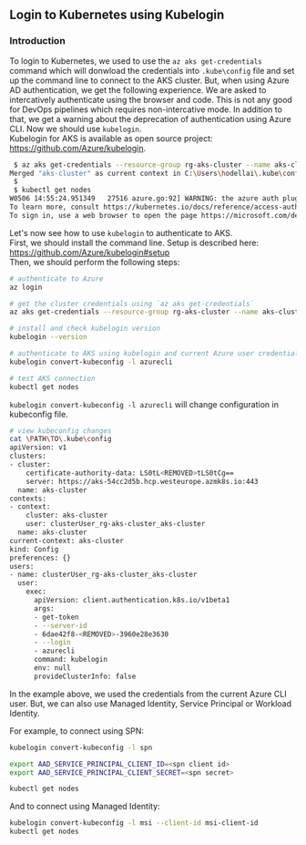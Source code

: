 ## Login to Kubernetes using Kubelogin

### Introduction

To login to Kubernetes, we used to use the `az aks get-credentials` command which will donwload the credentials into `.kube\config` file and set up the command line to connect to the AKS cluster. But, when using Azure AD authentication, we get the following experience. We are asked to intercatively authenticate using the browser and code. This is not any good for DevOps pipelines which requires non-intercative mode. In addition to that, we get a warning about the deprecation of authentication using Azure CLI. Now we should use `kubelogin`.  
Kubelogin for AKS is available as open source project: https://github.com/Azure/kubelogin.  

```sh
 $ az aks get-credentials --resource-group rg-aks-cluster --name aks-cluster
Merged "aks-cluster" as current context in C:\Users\hodellai\.kube\config
 $
 $ kubectl get nodes
W0506 14:55:24.951349   27516 azure.go:92] WARNING: the azure auth plugin is deprecated in v1.22+, unavailable in v1.25+; use https://github.com/Azure/kubelogin instead.
To learn more, consult https://kubernetes.io/docs/reference/access-authn-authz/authentication/#client-go-credential-plugins
To sign in, use a web browser to open the page https://microsoft.com/devicelogin and enter the code C96EKVUU8 to authenticate.
```

Let's now see how to use `kubelogin` to authenticate to AKS.  
First, we should install the command line. Setup is described here: https://github.com/Azure/kubelogin#setup  
Then, we should perform the following steps:

```sh
# authenticate to Azure
az login

# get the cluster credentials using `az aks get-credentials`
az aks get-credentials --resource-group rg-aks-cluster --name aks-cluster

# install and check kubelogin version
kubelogin --version

# authenticate to AKS using kubelogin and current Azure user credentials
kubelogin convert-kubeconfig -l azurecli

# test AKS connection
kubectl get nodes
```

`kubelogin convert-kubeconfig -l azurecli` will change configuration in kubeconfig file.

```sh
# view kubeconfig changes
cat \PATH\TO\.kube\config
apiVersion: v1
clusters:
- cluster:
    certificate-authority-data: LS0tL<REMOVED>tLS0tCg==
    server: https://aks-54cc2d5b.hcp.westeurope.azmk8s.io:443
  name: aks-cluster
contexts:
- context:
    cluster: aks-cluster
    user: clusterUser_rg-aks-cluster_aks-cluster
  name: aks-cluster
current-context: aks-cluster
kind: Config
preferences: {}
users:
- name: clusterUser_rg-aks-cluster_aks-cluster
  user:
    exec:
      apiVersion: client.authentication.k8s.io/v1beta1
      args:
      - get-token
      - --server-id
      - 6dae42f8-<REMOVED>-3960e28e3630
      - --login
      - azurecli
      command: kubelogin
      env: null
      provideClusterInfo: false
```

In the example above, we used the credentials from the current Azure CLI user. But, we can also use Managed Identity, Service Principal or Workload Identity.

For example, to connect using SPN:

```sh
kubelogin convert-kubeconfig -l spn

export AAD_SERVICE_PRINCIPAL_CLIENT_ID=<spn client id>
export AAD_SERVICE_PRINCIPAL_CLIENT_SECRET=<spn secret>

kubectl get nodes
```

And to connect using Managed Identity:

```sh
kubelogin convert-kubeconfig -l msi --client-id msi-client-id
kubectl get nodes
```
